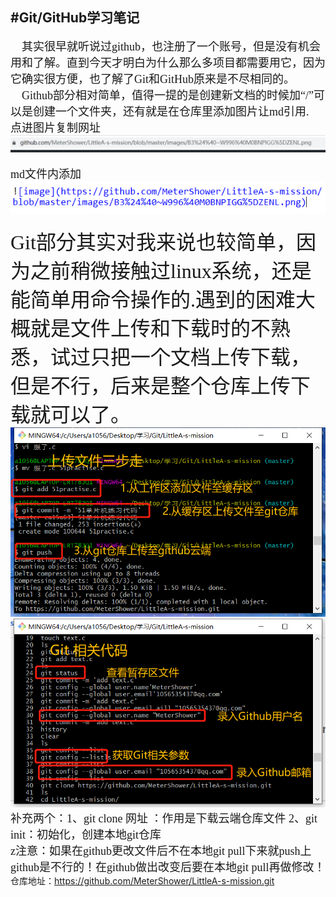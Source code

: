 #**Git/GitHub学习笔记**
---
<font size=4 face="黑体" >&emsp;其实很早就听说过github，也注册了一个账号，但是没有机会用和了解。直到今天才明白为什么那么多项目都需要用它，因为它确实很方便，也了解了Git和GitHub原来是不尽相同的。  
&emsp;Github部分相对简单，值得一提的是创建新文档的时候加“/”可以是创建一个文件夹，还有就是在仓库里添加图片让md引用.
</font>
</br>
<font size=4 face="黑体" >点进图片复制网址</font>   
![image](https://github.com/MeterShower/LittleA-s-mission/blob/master/images/1583764963(1).png)  
</br>
<font size=4 face="黑体" >md文件内添加</font>  
![image](https://github.com/MeterShower/LittleA-s-mission/blob/master/images/1583764985(1).png)  
</br>
<font size=6 face="黑体" >Git部分其实对我来说也较简单，因为之前稍微接触过linux系统，还是能简单用命令操作的.遇到的困难大概就是文件上传和下载时的不熟悉，试过只把一个文档上传下载，但是不行，后来是整个仓库上传下载就可以了。</font>  
![image](https://github.com/MeterShower/LittleA-s-mission/blob/master/images/1583764882(1).png)</br>
![image](https://github.com/MeterShower/LittleA-s-mission/blob/master/images/1583765854.png)  
<font size=4 face="黑体" >补充两个：1、git clone 网址 ：作用是下载云端仓库文件 2、git init：初始化，创建本地git仓库</font>
</br>
<font size=4 face="黑体" >z注意：如果在github更改文件后不在本地git pull下来就push上github是不行的！在github做出改变后要在本地git pull再做修改！</font></br>
仓库地址：https://github.com/MeterShower/LittleA-s-mission.git


